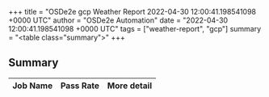 +++
title = "OSDe2e gcp Weather Report 2022-04-30 12:00:41.198541098 +0000 UTC"
author = "OSDe2e Automation"
date = "2022-04-30 12:00:41.198541098 +0000 UTC"
tags = ["weather-report", "gcp"]
summary = "<table class=\"summary\"></table>"
+++
## Summary

| Job Name | Pass Rate | More detail |
|----------|-----------|-------------|




